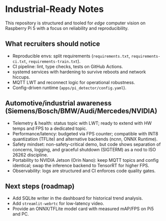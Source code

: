 # Industrial-Ready Notes

This repository is structured and tooled for *edge* computer vision on Raspberry Pi 5 with a focus on reliability and reproducibility.

## What recruiters should notice
- Reproducible envs: split requirements (`requirements.txt`, `requirements-ci.txt`, `requirements-train.txt`).
- CI pipeline: lint, type checks, tests on GitHub Actions.
- systemd services with hardening to survive reboots and network hiccups.
- MQTT LWT and reconnect logic for operational robustness.
- Config-driven runtime (`apps/pi_detector/config.yaml`).

## Automotive/industrial awareness (Siemens/Bosch/BMW/Audi/Mercedes/NVIDIA)
- Telemetry & health: status topic with LWT; ready to extend with HW temps and FPS to a dedicated topic.
- Performance/latency: budgeted via FPS counter; compatible with INT8 quantization (TFLite) and alternative backends (ncnn, ONNX Runtime).
- Safety mindset: non-safety-critical demo, but code shows separation of concerns, logging, and graceful shutdown (SIGTERM) as a nod to ISO 26262 discipline.
- Portability to NVIDIA Jetson (Orin Nano): keep MQTT topics and config identical; swap the inference backend to TensorRT for higher FPS.
- Observability: logs are structured and CI enforces code quality gates.

## Next steps (roadmap)
- Add SQLite writer in the dashboard for historical trend analysis.
- Add `streamlit-webrtc` for low-latency video.
- Provide an ONNX/TFLite model card with measured mAP/FPS on Pi5 and PC.
